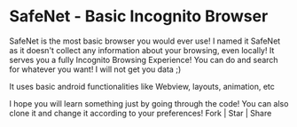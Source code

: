 # SafeNet - Basic Incognito Browser 

SafeNet is the most basic browser you would ever use! I named it SafeNet as it doesn't collect any information about your browsing, even locally! It serves you a fully Incognito Browsing Experience! You can do and search for whatever you want! I will not get you data ;)

It uses basic android functionalities like Webview, layouts, animation, etc

I hope you will learn something just by going through the code! You can also clone it and change it according to your preferences!
Fork | Star | Share

